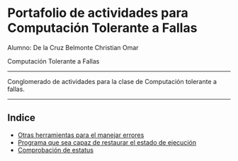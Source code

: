 # Portafolio de actividades para Computación Tolerante a Fallas

Alumno: De la Cruz Belmonte Christian Omar

Computación Tolerante a Fallas

---

Conglomerado de actividades para la clase de Computación tolerante a fallas.

---

## Indice

- [Otras herramientas para el manejar errores](https://github.com/AdarchiUDG/fault-tolerant/tree/main/act_01_tools)
- [Programa que sea capaz de restaurar el estado de ejecución](https://github.com/AdarchiUDG/fault-tolerant/tree/main/act_02_recovery)
- [Comprobación de estatus](https://github.com/AdarchiUDG/fault-tolerant/tree/main/act_03_status)